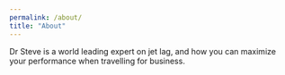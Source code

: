 ```yaml
---
permalink: /about/
title: "About"
---
```


Dr Steve is a world leading expert on jet lag, and how you can maximize your performance when travelling for business.

